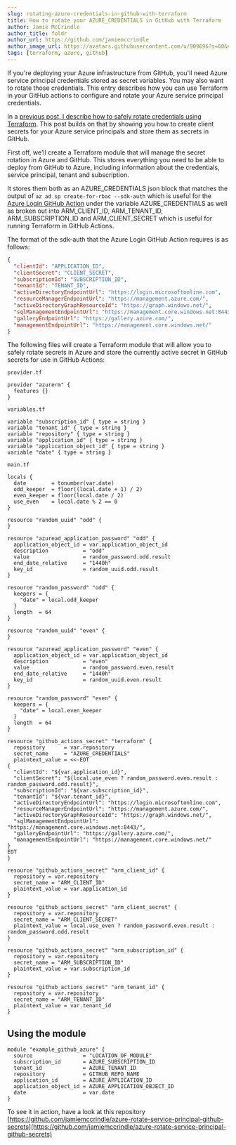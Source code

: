```yaml
---
slug: rotating-azure-credentials-in-github-with-terraform
title: How to rotate your AZURE_CREDENTIALS in GitHub with Terraform
author: Jamie McCrindle
author_title: foldr
author_url: https://github.com/jamiemccrindle
author_image_url: https://avatars.githubusercontent.com/u/909696?s=60&v=4
tags: [terraform, azure, github]
---
```


If you're deploying your Azure infrastructure from GitHub, you'll need Azure service principal credentials stored as secret variables.
You may also want to rotate those credentials. This entry describes how you can use Terraform in your GitHub actions to configure
and rotate your Azure service principal credentials.

In a [previous post, I describe how to safely rotate credentials using Terraform](https://foldr.uk/terraform-rotate-secrets). This post
builds on that by showing you how to create client secrets for your Azure service principals and store them as secrets in GitHub.

First off, we'll create a Terraform module that will manage the secret rotation in Azure and GitHub. This stores everything you need
to be able to deploy from GitHub to Azure, including information about the credentials, service principal, tenant and subscription.

It stores them both as an AZURE_CREDENTIALS json block that matches the output of `az ad sp create-for-rbac --sdk-auth` which is
useful for the [Azure Login GitHub Action](https://github.com/marketplace/actions/azure-login) under the variable AZURE_CREDENTIALS
as well as broken out into ARM_CLIENT_ID, ARM_TENANT_ID, ARM_SUBSCRIPTION_ID and ARM_CLIENT_SECRET which is useful for running
Terraform in GitHub Actions.

The format of the sdk-auth that the Azure Login GitHub Action requires is as follows:

```json
{
  "clientId": "APPLICATION_ID",
  "clientSecret": "CLIENT_SECRET",
  "subscriptionId": "SUBSCRIPTION_ID",
  "tenantId": "TENANT_ID",
  "activeDirectoryEndpointUrl": "https://login.microsoftonline.com",
  "resourceManagerEndpointUrl": "https://management.azure.com/",
  "activeDirectoryGraphResourceId": "https://graph.windows.net/",
  "sqlManagementEndpointUrl": "https://management.core.windows.net:8443/",
  "galleryEndpointUrl": "https://gallery.azure.com/",
  "managementEndpointUrl": "https://management.core.windows.net/"
}
```

The following files will create a Terraform module that will allow you to safely rotate secrets in Azure and store the currently
active secret in GitHub secrets for use in GitHub Actions:

`provider.tf`

```hcl
provider "azurerm" {
  features {}
}
```

`variables.tf`

```hcl
variable "subscription_id" { type = string }
variable "tenant_id" { type = string }
variable "repository" { type = string }
variable "application_id" { type = string }
variable "application_object_id" { type = string }
variable "date" { type = string }
```

`main.tf`

```hcl
locals {
  date        = tonumber(var.date)
  odd_keeper  = floor((local.date + 1) / 2)
  even_keeper = floor(local.date / 2)
  use_even    = local.date % 2 == 0
}

resource "random_uuid" "odd" {
}

resource "azuread_application_password" "odd" {
  application_object_id = var.application_object_id
  description           = "odd"
  value                 = random_password.odd.result
  end_date_relative     = "1440h"
  key_id                = random_uuid.odd.result
}

resource "random_password" "odd" {
  keepers = {
    "date" = local.odd_keeper
  }
  length  = 64
}

resource "random_uuid" "even" {
}

resource "azuread_application_password" "even" {
  application_object_id = var.application_object_id
  description           = "even"
  value                 = random_password.even.result
  end_date_relative     = "1440h"
  key_id                = random_uuid.even.result
}

resource "random_password" "even" {
  keepers = {
    "date" = local.even_keeper
  }
  length  = 64
}

resource "github_actions_secret" "terraform" {
  repository      = var.repository
  secret_name     = "AZURE_CREDENTIALS"
  plaintext_value = <<-EOT
{
  "clientId": "${var.application_id}",
  "clientSecret": "${local.use_even ? random_password.even.result : random_password.odd.result}",
  "subscriptionId": "${var.subscription_id}",
  "tenantId": "${var.tenant_id}",
  "activeDirectoryEndpointUrl": "https://login.microsoftonline.com",
  "resourceManagerEndpointUrl": "https://management.azure.com/",
  "activeDirectoryGraphResourceId": "https://graph.windows.net/",
  "sqlManagementEndpointUrl": "https://management.core.windows.net:8443/",
  "galleryEndpointUrl": "https://gallery.azure.com/",
  "managementEndpointUrl": "https://management.core.windows.net/"
}
EOT
}

resource "github_actions_secret" "arm_client_id" {
  repository = var.repository
  secret_name = "ARM_CLIENT_ID"
  plaintext_value = var.application_id
}

resource "github_actions_secret" "arm_client_secret" {
  repository = var.repository
  secret_name = "ARM_CLIENT_SECRET"
  plaintext_value = local.use_even ? random_password.even.result : random_password.odd.result
}

resource "github_actions_secret" "arm_subscription_id" {
  repository = var.repository
  secret_name = "ARM_SUBSCRIPTION_ID"
  plaintext_value = var.subscription_id
}

resource "github_actions_secret" "arm_tenant_id" {
  repository = var.repository
  secret_name = "ARM_TENANT_ID"
  plaintext_value = var.tenant_id
}
```

## Using the module

```hcl
module "example_github_azure" {
  source                = "LOCATION_OF_MODULE"
  subscription_id       = AZURE_SUBSCRIPTION_ID
  tenant_id             = AZURE_TENANT_ID
  repository            = GITHUB_REPO_NAME
  application_id        = AZURE_APPLICATION_ID
  application_object_id = AZURE_APPLICATION_OBJECT_ID
  date                  = var.date
}
```

To see it in action, have a look at this repository [https://github.com/jamiemccrindle/azure-rotate-service-principal-github-secrets](https://github.com/jamiemccrindle/azure-rotate-service-principal-github-secrets)
